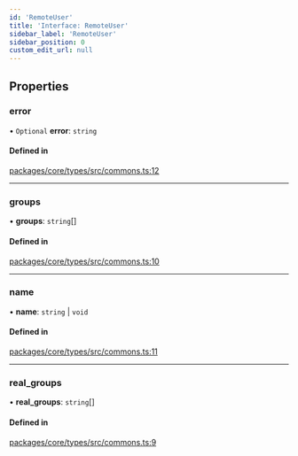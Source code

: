 ```yaml
---
id: 'RemoteUser'
title: 'Interface: RemoteUser'
sidebar_label: 'RemoteUser'
sidebar_position: 0
custom_edit_url: null
---
```


## Properties

### error

• `Optional` **error**: `string`

#### Defined in

[packages/core/types/src/commons.ts:12](https://github.com/verdaccio/verdaccio/blob/10057a4ff/packages/core/types/src/commons.ts#L12)

---

### groups

• **groups**: `string`[]

#### Defined in

[packages/core/types/src/commons.ts:10](https://github.com/verdaccio/verdaccio/blob/10057a4ff/packages/core/types/src/commons.ts#L10)

---

### name

• **name**: `string` \| `void`

#### Defined in

[packages/core/types/src/commons.ts:11](https://github.com/verdaccio/verdaccio/blob/10057a4ff/packages/core/types/src/commons.ts#L11)

---

### real_groups

• **real_groups**: `string`[]

#### Defined in

[packages/core/types/src/commons.ts:9](https://github.com/verdaccio/verdaccio/blob/10057a4ff/packages/core/types/src/commons.ts#L9)
